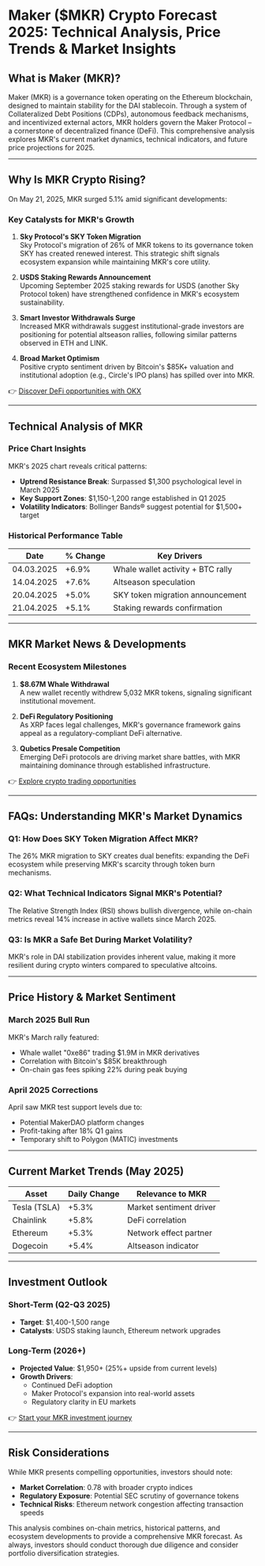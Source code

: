 # Maker ($MKR) Crypto Forecast 2025: Technical Analysis, Price Trends & Market Insights

## What is Maker (MKR)?

Maker (MKR) is a governance token operating on the Ethereum blockchain, designed to maintain stability for the DAI stablecoin. Through a system of Collateralized Debt Positions (CDPs), autonomous feedback mechanisms, and incentivized external actors, MKR holders govern the Maker Protocol – a cornerstone of decentralized finance (DeFi). This comprehensive analysis explores MKR's current market dynamics, technical indicators, and future price projections for 2025.

---

## Why Is MKR Crypto Rising?

On May 21, 2025, MKR surged 5.1% amid significant developments:

### Key Catalysts for MKR's Growth
1. **Sky Protocol's SKY Token Migration**  
   Sky Protocol's migration of 26% of MKR tokens to its governance token SKY has created renewed interest. This strategic shift signals ecosystem expansion while maintaining MKR's core utility.

2. **USDS Staking Rewards Announcement**  
   Upcoming September 2025 staking rewards for USDS (another Sky Protocol token) have strengthened confidence in MKR's ecosystem sustainability.

3. **Smart Investor Withdrawals Surge**  
   Increased MKR withdrawals suggest institutional-grade investors are positioning for potential altseason rallies, following similar patterns observed in ETH and LINK.

4. **Broad Market Optimism**  
   Positive crypto sentiment driven by Bitcoin's $85K+ valuation and institutional adoption (e.g., Circle's IPO plans) has spilled over into MKR.

👉 [Discover DeFi opportunities with OKX](https://bit.ly/okx-bonus)

---

## Technical Analysis of MKR

### Price Chart Insights
MKR's 2025 chart reveals critical patterns:
- **Uptrend Resistance Break**: Surpassed $1,300 psychological level in March 2025
- **Key Support Zones**: $1,150-1,200 range established in Q1 2025
- **Volatility Indicators**: Bollinger Bands® suggest potential for $1,500+ target

### Historical Performance Table

| Date       | % Change | Key Drivers                              |
|------------|----------|------------------------------------------|
| 04.03.2025 | +6.9%    | Whale wallet activity + BTC rally        |
| 14.04.2025 | +7.6%    | Altseason speculation                    |
| 20.04.2025 | +5.0%    | SKY token migration announcement         |
| 21.04.2025 | +5.1%    | Staking rewards confirmation             |

---

## MKR Market News & Developments

### Recent Ecosystem Milestones
1. **$8.67M Whale Withdrawal**  
   A new wallet recently withdrew 5,032 MKR tokens, signaling significant institutional movement.

2. **DeFi Regulatory Positioning**  
   As XRP faces legal challenges, MKR's governance framework gains appeal as a regulatory-compliant DeFi alternative.

3. **Qubetics Presale Competition**  
   Emerging DeFi protocols are driving market share battles, with MKR maintaining dominance through established infrastructure.

👉 [Explore crypto trading opportunities](https://bit.ly/okx-bonus)

---

## FAQs: Understanding MKR's Market Dynamics

### Q1: How Does SKY Token Migration Affect MKR?
The 26% MKR migration to SKY creates dual benefits: expanding the DeFi ecosystem while preserving MKR's scarcity through token burn mechanisms.

### Q2: What Technical Indicators Signal MKR's Potential?
The Relative Strength Index (RSI) shows bullish divergence, while on-chain metrics reveal 14% increase in active wallets since March 2025.

### Q3: Is MKR a Safe Bet During Market Volatility?
MKR's role in DAI stabilization provides inherent value, making it more resilient during crypto winters compared to speculative altcoins.

---

## Price History & Market Sentiment

### March 2025 Bull Run
MKR's March rally featured:
- Whale wallet "0xe86" trading $1.9M in MKR derivatives
- Correlation with Bitcoin's $85K breakthrough
- On-chain gas fees spiking 22% during peak buying

### April 2025 Corrections
April saw MKR test support levels due to:
- Potential MakerDAO platform changes
- Profit-taking after 18% Q1 gains
- Temporary shift to Polygon (MATIC) investments

---

## Current Market Trends (May 2025)

| Asset        | Daily Change | Relevance to MKR |
|--------------|--------------|------------------|
| Tesla (TSLA) | +5.3%        | Market sentiment driver |
| Chainlink    | +5.8%        | DeFi correlation |
| Ethereum     | +5.3%        | Network effect partner |
| Dogecoin     | +5.4%        | Altseason indicator |

---

## Investment Outlook

### Short-Term (Q2-Q3 2025)
- **Target**: $1,400-1,500 range
- **Catalysts**: USDS staking launch, Ethereum network upgrades

### Long-Term (2026+)
- **Projected Value**: $1,950+ (25%+ upside from current levels)
- **Growth Drivers**: 
  - Continued DeFi adoption
  - Maker Protocol's expansion into real-world assets
  - Regulatory clarity in EU markets

👉 [Start your MKR investment journey](https://bit.ly/okx-bonus)

---

## Risk Considerations

While MKR presents compelling opportunities, investors should note:
- **Market Correlation**: 0.78 with broader crypto indices
- **Regulatory Exposure**: Potential SEC scrutiny of governance tokens
- **Technical Risks**: Ethereum network congestion affecting transaction speeds

This analysis combines on-chain metrics, historical patterns, and ecosystem developments to provide a comprehensive MKR forecast. As always, investors should conduct thorough due diligence and consider portfolio diversification strategies.